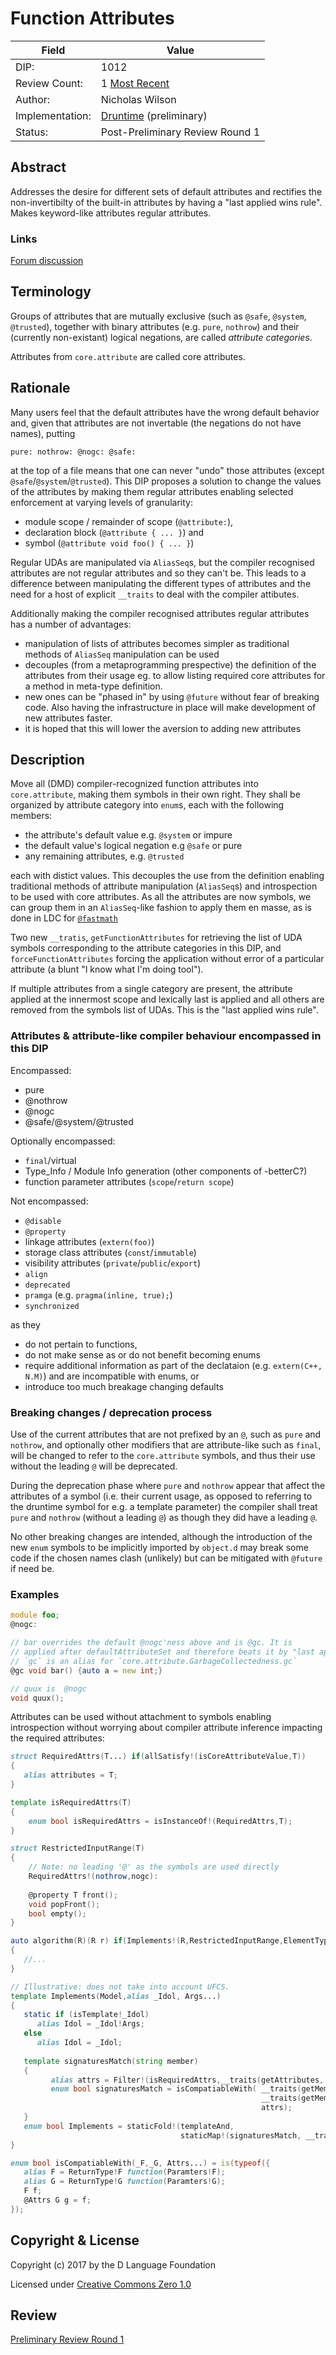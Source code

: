 # Function Attributes

| Field           | Value                                                           |
|-----------------|-----------------------------------------------------------------|
| DIP:            | 1012                                                            |
| Review Count:   | 1 [Most Recent]                                                 |
| Author:         | Nicholas Wilson                                                 |
| Implementation: | [Druntime](https://github.com/dlang/druntime/pull/1881) (preliminary)  |                                                              
| Status:         | Post-Preliminary Review Round 1                                 |

[Most Recent]: https://github.com/dlang/DIPs/blob/95dd8313ba549b4bedf73a7b1dde62890d43da68/DIPs/DIP1012.md


## Abstract

Addresses the desire for different sets of default attributes and rectifies the non-invertibilty
of the built-in attributes by having a "last applied wins rule". Makes keyword-like attributes regular attributes.

### Links

[Forum discussion](https://forum.dlang.org/thread/wnddmlmfinqqfccdlhqc@forum.dlang.org)

## Terminology

Groups of attributes that are mutually exclusive (such as `@safe`, `@system`, `@trusted`), together with binary attributes
(e.g. `pure`, `nothrow`) and their (currently non-existant) logical negations, are called _attribute categories_.

Attributes from `core.attribute` are called core attributes.

## Rationale

Many users feel that the default attributes have the wrong default behavior and, given that attributes are not invertable (the negations do not have names), putting 
```
pure: nothrow: @nogc: @safe:
```
at the top of a file means that one can never "undo" those attributes (except `@safe`/`@system`/`@trusted`).
This DIP proposes a solution to change the values of the attributes by making them regular attributes enabling selected enforcement at varying levels of granularity:
* module scope / remainder of scope (`@attribute:`), 
* declaration block (`@attribute { ... }`) and 
* symbol (`@attribute void foo() { ... }`) 

Regular UDAs are manipulated via `AliasSeq`s, but the compiler recognised attributes are not regular attributes and so they can't be.
This leads to a difference between manipulating the different types of attributes and the need for a host of explicit `__traits` to deal with the compiler attibutes.

Additionally making the compiler recognised attributes regular attributes has a number of advantages:
* manipulation of lists of attributes becomes simpler as traditional methods of `AliasSeq` manipulation can be used
* decouples (from a metaprogramming prespective) the definition of the attributes from their usage eg. to allow listing required core attributes for a method in meta-type definition.
* new ones can be "phased in" by using `@future` without fear of breaking code. Also having the infrastructure in place will make development of new attributes faster.
* it is hoped that this will lower the aversion to adding new attributes

## Description

Move all (DMD) compiler-recognized function attributes into `core.attribute`, making them symbols in their own right. They shall be organized by attribute category into `enum`s, each with the following members:
* the attribute's default value e.g. `@system` or impure
* the default value's logical negation e.g `@safe` or pure
* any remaining attributes, e.g. `@trusted`

each with distict values. This decouples the use from the definition enabling traditional methods of attribute manipulation (`AliasSeq`s)
and introspection to be used with core attributes. As all the attributes are now symbols, we can group them in an `AliasSeq`-like fashion
to apply them en masse, as is done in LDC for [`@fastmath`](https://github.com/ldc-developers/druntime/blob/ldc/src/ldc/attributes.d#L58)

Two new `__tratis`, `getFunctionAttributes` for retrieving the list of UDA symbols corresponding to the attribute categories in this DIP,
and `forceFunctionAttributes` forcing the application without error of a particular attribute (a blunt "I know what I'm doing tool"). 

If multiple attributes from a single category are present, the attribute applied at the innermost scope and lexically last is applied and
all others are removed from the symbols list of UDAs. This is the "last applied wins rule". 

### Attributes & attribute-like compiler behaviour encompassed in this DIP

Encompassed:

* pure
* @nothrow
* @nogc
* @safe/@system/@trusted

Optionally encompassed:

* `final`/virtual
* Type\_Info / Module Info generation (other components of -betterC?)
* function parameter attributes (`scope`/`return scope`)

Not encompassed:

* `@disable`
* `@property`
* linkage attributes (`extern(foo)`)
* storage class attributes (`const`/`immutable`)
* visibility attributes (`private`/`public`/`export`)
* `align`
* `deprecated`
* `pramga` (e.g. `pragma(inline, true);`)
* `synchronized`

as they 
* do not pertain to functions,
* do not make sense as or do not benefit becoming enums
* require additional information as part of the declataion (e.g. `extern(C++, N.M)`) and are incompatible with enums, or 
* introduce too much breakage changing defaults

### Breaking changes / deprecation process

Use of the current attributes that are not prefixed by an `@`, such as `pure` and `nothrow`, and optionally other modifiers that are attribute-like such as `final`, will be changed to refer to the `core.attribute` symbols, and thus their use without the leading `@` will be deprecated.

During the deprecation phase where `pure` and `nothrow` appear that affect the attributes of a symbol (i.e. their current usage, as opposed to referring to the druntime symbol for e.g. a template parameter) the compiler shall treat `pure` and `nothrow` (without a leading `@`) as though they did have a leading `@`.

No other breaking changes are intended, although the introduction of the new `enum` symbols to be implicitly imported by `object.d` may break some code if the chosen names clash (unlikely) but can be mitigated with `@future` if need be.

### Examples

```d
module foo;
@nogc:

// bar overrides the default @nogc'ness above and is @gc. It is
// applied after defaultAttributeSet and therefore beats it by "last applied wins" rule
// `gc` is an alias for `core.attribute.GarbageCollectedness.gc`
@gc void bar() {auto a = new int;} 

// quux is  @nogc 
void quux();
```

Attributes can be used without attachment to symbols enabling introspection without worrying about compiler attribute inference impacting  the required attributes:

```d
struct RequiredAttrs(T...) if(allSatisfy!(isCoreAttributeValue,T)) 
{
   alias attributes = T;
}

template isRequiredAttrs(T)
{
    enum bool isRequiredAttrs = isInstanceOf!(RequiredAttrs,T);
}

struct RestrictedInputRange(T)
{
    // Note: no leading '@' as the symbols are used directly
    RequiredAttrs!(nothrow,nogc):
    
    @property T front();
    void popFront();
    bool empty();
}

auto algorithm(R)(R r) if(Implements!(R,RestrictedInputRange,ElementType!R)
{
   //...
}

// Illustrative: does not take into account UFCS.
template Implements(Model,alias _Idol, Args...)
{
   static if (isTemplate!_Idol)
      alias Idol = _Idol!Args;
   else
      alias Idol = _Idol;
      
   template signaturesMatch(string member)
   {
         alias attrs = Filter!(isRequiredAttrs,__traits(getAttributes, __traits(getMember, Idol,member)))[$];
         enum bool signaturesMatch = isCompatiableWith( __traits(getMember, Model,member),
                                                        __traits(getMember, Idol,member),
                                                        attrs);
   }
   enum bool Implements = staticFold!(templateAnd,
                                      staticMap!(signaturesMatch, __traits(getMembers,Idol)));
}

enum bool isCompatiableWith(_F,_G, Attrs...) = is(typeof({
   alias F = ReturnType!F function(Paramters!F);
   alias G = ReturnType!G function(Paramters!G);
   F f;
   @Attrs G g = f;
});

```

## Copyright & License

Copyright (c) 2017 by the D Language Foundation

Licensed under [Creative Commons Zero 1.0](https://creativecommons.org/publicdomain/zero/1.0/legalcode.txt)

## Review

[Preliminary Review Round 1](http://forum.dlang.org/post/rqebssbxgrchphyuruwa@forum.dlang.org)

